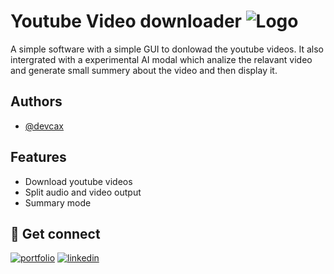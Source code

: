 
# Youtube Video downloader  ![Logo](https://raw.githubusercontent.com/devcax/youtube_downloader/main/icons/icon.ico)


A simple software with a simple GUI to donlowad the youtube videos. It also intergrated with a experimental AI modal which analize the relavant video and generate small summery about the video and then display it.

## Authors

- [@devcax](https://www.github.com/octokatherine)


## Features

- Download youtube videos
- Split audio and video output
- Summary mode



## 🔗 Get connect
[![portfolio](https://img.shields.io/badge/my_portfolio-000?style=for-the-badge&logo=ko-fi&logoColor=white)](https://nipunperera.com/)
[![linkedin](https://img.shields.io/badge/linkedin-0A66C2?style=for-the-badge&logo=linkedin&logoColor=white)](https://www.linkedin.com/in/nipun-perera-09730526b/)



